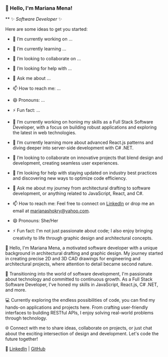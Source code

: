### 👋 Hello, I'm Mariana Mena!


** ✨ _Software Developer_ ✨ 

Here are some ideas to get you started:

- 🔭 I’m currently working on ...
- 🌱 I’m currently learning ...
- 👯 I’m looking to collaborate on ...
- 🤔 I’m looking for help with ...
- 💬 Ask me about ...
- 📫 How to reach me: ...
- 😄 Pronouns: ...
- ⚡ Fun fact: ...

  
- 🔭 I’m currently working on honing my skills as a Full Stack Software Developer, with a focus on building robust applications and exploring the latest in web technologies.

- 🌱 I’m currently learning more about advanced React.js patterns and diving deeper into server-side development with C# .NET.

- 👯 I’m looking to collaborate on innovative projects that blend design and development, creating seamless user experiences.

- 🤔 I’m looking for help with staying updated on industry best practices and discovering new ways to optimize code efficiency.

- 💬 Ask me about my journey from architectural drafting to software development, or anything related to JavaScript, React, and C#.

- 📫 How to reach me: Feel free to connect on [LinkedIn](https://www.linkedin.com/in/mariana-mena-dev) or drop me an email at marianashokry@yahoo.com.

- 😄 Pronouns: She/Her

- ⚡ Fun fact: I'm not just passionate about code; I also enjoy bringing creativity to life through graphic design and architectural concepts.





👋 Hello, I'm Mariana Mena, a motivated software developer with a unique background in architectural drafting and graphic design. My journey started in creating precise 2D and 3D CAD drawings for engineering and architectural projects, where attention to detail became second nature.

🚀 Transitioning into the world of software development, I'm passionate about technology and committed to continuous growth. As a Full Stack Software Developer, I've honed my skills in JavaScript, React.js, C# .NET, and more.

💻 Currently exploring the endless possibilities of code, you can find my hands-on applications and projects here. From crafting user-friendly interfaces to building RESTful APIs, I enjoy solving real-world problems through technology.

🌐 Connect with me to share ideas, collaborate on projects, or just chat about the exciting intersection of design and development. Let's code the future together!

🔗 [LinkedIn](https://www.linkedin.com/in/mariana-mena-dev) | [GitHub](https://github.com/Mary-Mena21)


